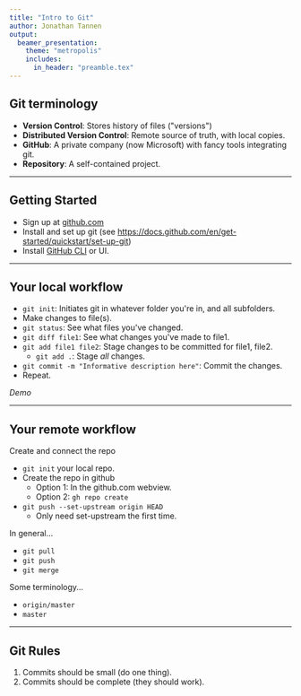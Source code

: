 ```yaml
---
title: "Intro to Git"
author: Jonathan Tannen
output: 
  beamer_presentation:
    theme: "metropolis"
    includes:
      in_header: "preamble.tex"
---
```


## Git terminology

- **Version Control**: Stores history of files ("versions") 
- **Distributed Version Control**: Remote source of truth, with local copies.
- **GitHub**: A private company (now Microsoft) with fancy tools integrating git.
- **Repository**: A self-contained project.  

---

## Getting Started
- Sign up at [github.com](https://github.com/)  
- Install and set up git (see https://docs.github.com/en/get-started/quickstart/set-up-git)  
- Install [GitHub CLI](https://github.com/cli/cli#installation) or UI.

--- 

## Your local workflow

- `git init`: Initiates git in whatever folder you're in, and all subfolders.
- Make changes to file(s).  
- `git status`: See what files you've changed.
- `git diff file1`: See what changes you've made to file1.
- `git add file1 file2`: Stage changes to be committed for file1, file2.
  - `git add .`: Stage *all* changes.  
- `git commit -m "Informative description here"`: Commit the changes.
- Repeat.

*Demo*

--- 

## Your remote workflow

Create and connect the repo
- `git init` your local repo.
- Create the repo in github
  - Option 1: In the github.com webview.
  - Option 2: `gh repo create`
- `git push --set-upstream origin HEAD`
  - Only need set-upstream the first time.

In general...
- `git pull`
- `git push`
- `git merge`

Some terminology...
- `origin/master`
- `master`

---

## Git Rules

1. Commits should be small (do one thing).
2. Commits should be complete (they should work).


